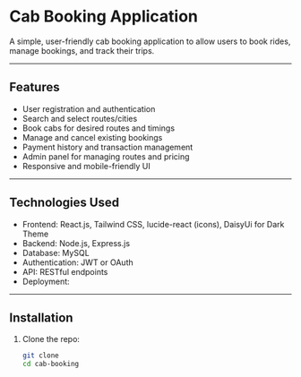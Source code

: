 # Cab Booking Application

A simple, user-friendly cab booking application to allow users to book rides, manage bookings, and track their trips.

---

## Features

- User registration and authentication
- Search and select routes/cities
- Book cabs for desired routes and timings
- Manage and cancel existing bookings
- Payment history and transaction management
- Admin panel for managing routes and pricing
- Responsive and mobile-friendly UI

---

## Technologies Used

- Frontend: React.js, Tailwind CSS, lucide-react (icons), DaisyUi for Dark Theme
- Backend: Node.js, Express.js
- Database: MySQL
- Authentication: JWT or OAuth
- API: RESTful endpoints
- Deployment: 

---

## Installation

1. Clone the repo:

   ```bash
   git clone 
   cd cab-booking
